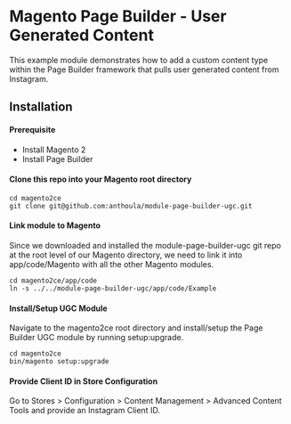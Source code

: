 # Magento Page Builder - User Generated Content
This example module demonstrates how to add a custom content type within the Page Builder framework that pulls user generated content from Instagram.

## Installation

#### Prerequisite
* Install Magento 2
* Install Page Builder

#### Clone this repo into your Magento root directory
```
cd magento2ce
git clone git@github.com:anthoula/module-page-builder-ugc.git
```

#### Link module to Magento
Since we downloaded and installed the module-page-builder-ugc git repo at the root level of our Magento directory, we need to link it into app/code/Magento with all the other Magento modules.
```
cd magento2ce/app/code
ln -s ../../module-page-builder-ugc/app/code/Example
```
#### Install/Setup UGC Module

Navigate to the magento2ce root directory and install/setup the Page Builder UGC module by running setup:upgrade.
```
cd magento2ce
bin/magento setup:upgrade
```

#### Provide Client ID in Store Configuration
Go to Stores > Configuration > Content Management > Advanced Content Tools and provide an Instagram Client ID.

